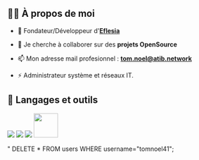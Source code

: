 ## 🙋‍♂️ À propos de moi

- 🚀 Fondateur/Développeur d'**[Eflesia](https://eflesia.com)**

- 👯 Je cherche à collaborer sur des **projets OpenSource**

- 📫 Mon adresse mail profesionnel : **tom.noel@atib.network**

- ⚡ Administrateur système et réseaux IT.

## 🚀 Langages et outils

<p align="left"> 
    <img src="https://img.icons8.com/color/48/000000/html-5.png"/>
    <img src="https://img.icons8.com/color/48/000000/css3.png"/>
    <img src="https://img.icons8.com/fluent/50/000000/mysql-logo.png"/>
    <img width="55" src="https://cdn.discordapp.com/attachments/1042759886120964096/1065037144315408504/image.png"/>
</p>

" DELETE * FROM users WHERE username="tomnoel41";
